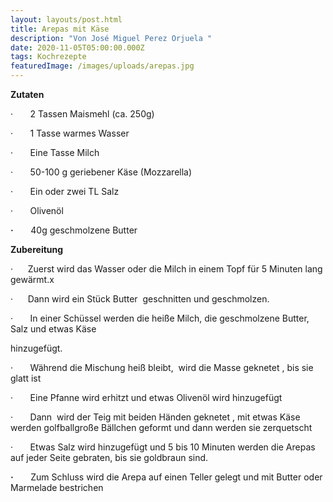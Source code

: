 ```yaml
---
layout: layouts/post.html
title: Arepas mit Käse
description: "Von José Miguel Perez Orjuela "
date: 2020-11-05T05:00:00.000Z
tags: Kochrezepte
featuredImage: /images/uploads/arepas.jpg
---
```

<!--StartFragment-->

**Zutaten**

<!--StartFragment-->

·       2 Tassen Maismehl (ca. 250g)

·       1 Tasse warmes Wasser 

·       Eine Tasse Milch

·       50-100 g geriebener Käse (Mozzarella)

·       Ein oder zwei TL Salz  

·       Olivenöl

**·**       40g geschmolzene Butter



**Zubereitung**

·      Zuerst wird das Wasser oder die Milch in einem Topf für 5 Minuten lang gewärmt.x

·      Dann wird ein Stück Butter  geschnitten und geschmolzen.

·       In einer Schüssel werden die heiße Milch, die geschmolzene Butter, Salz und etwas Käse              

hinzugefügt.

·       Während die Mischung heiß bleibt,  wird die Masse geknetet , bis sie glatt ist

·       Eine Pfanne wird erhitzt und etwas Olivenöl wird hinzugefügt

·       Dann  wird der Teig mit beiden Händen geknetet , mit etwas Käse werden golfballgroße Bällchen geformt und dann werden sie zerquetscht

·       Etwas Salz wird hinzugefügt und 5 bis 10 Minuten werden die Arepas auf jeder Seite gebraten, bis sie goldbraun sind.

**·**       Zum Schluss wird die Arepa auf einen Teller gelegt und mit Butter oder Marmelade bestrichen

<!--EndFragment-->